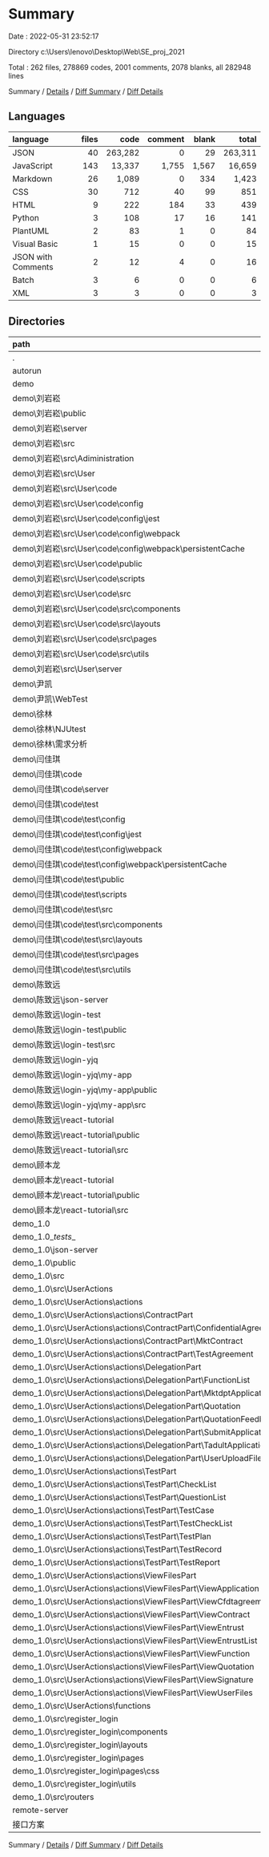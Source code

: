 # Summary

Date : 2022-05-31 23:52:17

Directory c:\Users\lenovo\Desktop\Web\SE_proj_2021

Total : 262 files,  278869 codes, 2001 comments, 2078 blanks, all 282948 lines

Summary / [Details](details.md) / [Diff Summary](diff.md) / [Diff Details](diff-details.md)

## Languages
| language | files | code | comment | blank | total |
| :--- | ---: | ---: | ---: | ---: | ---: |
| JSON | 40 | 263,282 | 0 | 29 | 263,311 |
| JavaScript | 143 | 13,337 | 1,755 | 1,567 | 16,659 |
| Markdown | 26 | 1,089 | 0 | 334 | 1,423 |
| CSS | 30 | 712 | 40 | 99 | 851 |
| HTML | 9 | 222 | 184 | 33 | 439 |
| Python | 3 | 108 | 17 | 16 | 141 |
| PlantUML | 2 | 83 | 1 | 0 | 84 |
| Visual Basic | 1 | 15 | 0 | 0 | 15 |
| JSON with Comments | 2 | 12 | 4 | 0 | 16 |
| Batch | 3 | 6 | 0 | 0 | 6 |
| XML | 3 | 3 | 0 | 0 | 3 |

## Directories
| path | files | code | comment | blank | total |
| :--- | ---: | ---: | ---: | ---: | ---: |
| . | 262 | 278,869 | 2,001 | 2,078 | 282,948 |
| autorun | 1 | 71 | 15 | 8 | 94 |
| demo | 163 | 208,468 | 1,408 | 1,023 | 210,899 |
| demo\刘岩崧 | 56 | 58,941 | 647 | 369 | 59,957 |
| demo\刘岩崧\public | 2 | 45 | 23 | 2 | 70 |
| demo\刘岩崧\server | 3 | 74 | 3 | 7 | 84 |
| demo\刘岩崧\src | 47 | 32,250 | 621 | 352 | 33,223 |
| demo\刘岩崧\src\Adiministration | 4 | 209 | 12 | 37 | 258 |
| demo\刘岩崧\src\User | 35 | 31,804 | 587 | 265 | 32,656 |
| demo\刘岩崧\src\User\code | 32 | 31,730 | 584 | 258 | 32,572 |
| demo\刘岩崧\src\User\code\config | 10 | 934 | 324 | 105 | 1,363 |
| demo\刘岩崧\src\User\code\config\jest | 3 | 65 | 7 | 14 | 86 |
| demo\刘岩崧\src\User\code\config\webpack | 1 | 7 | 0 | 3 | 10 |
| demo\刘岩崧\src\User\code\config\webpack\persistentCache | 1 | 7 | 0 | 3 | 10 |
| demo\刘岩崧\src\User\code\public | 2 | 45 | 23 | 2 | 70 |
| demo\刘岩崧\src\User\code\scripts | 3 | 332 | 45 | 49 | 426 |
| demo\刘岩崧\src\User\code\src | 13 | 582 | 190 | 67 | 839 |
| demo\刘岩崧\src\User\code\src\components | 2 | 148 | 59 | 14 | 221 |
| demo\刘岩崧\src\User\code\src\layouts | 1 | 17 | 4 | 3 | 24 |
| demo\刘岩崧\src\User\code\src\pages | 5 | 264 | 75 | 30 | 369 |
| demo\刘岩崧\src\User\code\src\utils | 2 | 109 | 49 | 13 | 171 |
| demo\刘岩崧\src\User\server | 3 | 74 | 3 | 7 | 84 |
| demo\尹凯 | 3 | 188 | 13 | 45 | 246 |
| demo\尹凯\WebTest | 2 | 180 | 13 | 45 | 238 |
| demo\徐林 | 9 | 230 | 3 | 74 | 307 |
| demo\徐林\NJUtest | 2 | 37 | 2 | 8 | 47 |
| demo\徐林\需求分析 | 6 | 185 | 1 | 66 | 252 |
| demo\闫佳琪 | 39 | 33,574 | 587 | 302 | 34,463 |
| demo\闫佳琪\code | 38 | 33,501 | 587 | 267 | 34,355 |
| demo\闫佳琪\code\server | 3 | 74 | 3 | 7 | 84 |
| demo\闫佳琪\code\test | 32 | 31,731 | 584 | 258 | 32,573 |
| demo\闫佳琪\code\test\config | 10 | 934 | 324 | 105 | 1,363 |
| demo\闫佳琪\code\test\config\jest | 3 | 65 | 7 | 14 | 86 |
| demo\闫佳琪\code\test\config\webpack | 1 | 7 | 0 | 3 | 10 |
| demo\闫佳琪\code\test\config\webpack\persistentCache | 1 | 7 | 0 | 3 | 10 |
| demo\闫佳琪\code\test\public | 2 | 45 | 23 | 2 | 70 |
| demo\闫佳琪\code\test\scripts | 3 | 332 | 45 | 49 | 426 |
| demo\闫佳琪\code\test\src | 13 | 583 | 190 | 67 | 840 |
| demo\闫佳琪\code\test\src\components | 2 | 149 | 59 | 14 | 222 |
| demo\闫佳琪\code\test\src\layouts | 1 | 17 | 4 | 3 | 24 |
| demo\闫佳琪\code\test\src\pages | 5 | 264 | 75 | 30 | 369 |
| demo\闫佳琪\code\test\src\utils | 2 | 109 | 49 | 13 | 171 |
| demo\陈致远 | 45 | 87,603 | 108 | 188 | 87,899 |
| demo\陈致远\json-server | 4 | 57 | 0 | 0 | 57 |
| demo\陈致远\login-test | 14 | 28,071 | 30 | 38 | 28,139 |
| demo\陈致远\login-test\public | 2 | 45 | 23 | 2 | 70 |
| demo\陈致远\login-test\src | 8 | 200 | 7 | 26 | 233 |
| demo\陈致远\login-yjq | 12 | 28,100 | 52 | 78 | 28,230 |
| demo\陈致远\login-yjq\my-app | 11 | 28,077 | 52 | 68 | 28,197 |
| demo\陈致远\login-yjq\my-app\public | 2 | 45 | 23 | 2 | 70 |
| demo\陈致远\login-yjq\my-app\src | 6 | 357 | 29 | 31 | 417 |
| demo\陈致远\react-tutorial | 13 | 31,289 | 26 | 65 | 31,380 |
| demo\陈致远\react-tutorial\public | 2 | 44 | 23 | 2 | 69 |
| demo\陈致远\react-tutorial\src | 8 | 260 | 3 | 28 | 291 |
| demo\顾本龙 | 11 | 27,932 | 50 | 45 | 28,027 |
| demo\顾本龙\react-tutorial | 10 | 27,924 | 50 | 45 | 28,019 |
| demo\顾本龙\react-tutorial\public | 2 | 45 | 23 | 2 | 70 |
| demo\顾本龙\react-tutorial\src | 6 | 226 | 27 | 41 | 294 |
| demo_1.0 | 90 | 52,199 | 578 | 987 | 53,764 |
| demo_1.0\__tests__ | 1 | 10 | 14 | 6 | 30 |
| demo_1.0\json-server | 4 | 147 | 0 | 0 | 147 |
| demo_1.0\public | 2 | 45 | 23 | 2 | 70 |
| demo_1.0\src | 76 | 8,547 | 538 | 965 | 10,050 |
| demo_1.0\src\UserActions | 52 | 7,159 | 347 | 814 | 8,320 |
| demo_1.0\src\UserActions\actions | 51 | 7,045 | 345 | 809 | 8,199 |
| demo_1.0\src\UserActions\actions\ContractPart | 9 | 979 | 4 | 146 | 1,129 |
| demo_1.0\src\UserActions\actions\ContractPart\ConfidentialAgreement | 4 | 328 | 3 | 62 | 393 |
| demo_1.0\src\UserActions\actions\ContractPart\MktContract | 2 | 298 | 0 | 29 | 327 |
| demo_1.0\src\UserActions\actions\ContractPart\TestAgreement | 3 | 353 | 1 | 55 | 409 |
| demo_1.0\src\UserActions\actions\DelegationPart | 13 | 2,324 | 32 | 208 | 2,564 |
| demo_1.0\src\UserActions\actions\DelegationPart\FunctionList | 2 | 183 | 3 | 13 | 199 |
| demo_1.0\src\UserActions\actions\DelegationPart\MktdptApplication | 3 | 300 | 6 | 31 | 337 |
| demo_1.0\src\UserActions\actions\DelegationPart\Quotation | 1 | 249 | 3 | 23 | 275 |
| demo_1.0\src\UserActions\actions\DelegationPart\QuotationFeedback | 1 | 192 | 3 | 9 | 204 |
| demo_1.0\src\UserActions\actions\DelegationPart\SubmitApplication | 3 | 902 | 11 | 96 | 1,009 |
| demo_1.0\src\UserActions\actions\DelegationPart\TadultApplication | 2 | 314 | 3 | 26 | 343 |
| demo_1.0\src\UserActions\actions\DelegationPart\UserUploadFiles | 1 | 184 | 3 | 10 | 197 |
| demo_1.0\src\UserActions\actions\TestPart | 12 | 1,980 | 309 | 258 | 2,547 |
| demo_1.0\src\UserActions\actions\TestPart\CheckList | 1 | 19 | 153 | 10 | 182 |
| demo_1.0\src\UserActions\actions\TestPart\QuestionList | 2 | 266 | 151 | 25 | 442 |
| demo_1.0\src\UserActions\actions\TestPart\TestCase | 2 | 112 | 0 | 18 | 130 |
| demo_1.0\src\UserActions\actions\TestPart\TestCheckList | 1 | 425 | 5 | 28 | 458 |
| demo_1.0\src\UserActions\actions\TestPart\TestPlan | 2 | 291 | 0 | 57 | 348 |
| demo_1.0\src\UserActions\actions\TestPart\TestRecord | 2 | 168 | 0 | 25 | 193 |
| demo_1.0\src\UserActions\actions\TestPart\TestReport | 2 | 699 | 0 | 95 | 794 |
| demo_1.0\src\UserActions\actions\ViewFilesPart | 17 | 1,762 | 0 | 197 | 1,959 |
| demo_1.0\src\UserActions\actions\ViewFilesPart\ViewApplication | 2 | 642 | 0 | 69 | 711 |
| demo_1.0\src\UserActions\actions\ViewFilesPart\ViewCfdtagreement | 2 | 149 | 0 | 24 | 173 |
| demo_1.0\src\UserActions\actions\ViewFilesPart\ViewContract | 2 | 138 | 0 | 23 | 161 |
| demo_1.0\src\UserActions\actions\ViewFilesPart\ViewEntrust | 2 | 264 | 0 | 6 | 270 |
| demo_1.0\src\UserActions\actions\ViewFilesPart\ViewEntrustList | 2 | 147 | 0 | 9 | 156 |
| demo_1.0\src\UserActions\actions\ViewFilesPart\ViewFunction | 2 | 123 | 0 | 7 | 130 |
| demo_1.0\src\UserActions\actions\ViewFilesPart\ViewQuotation | 2 | 146 | 0 | 17 | 163 |
| demo_1.0\src\UserActions\actions\ViewFilesPart\ViewSignature | 2 | 101 | 0 | 37 | 138 |
| demo_1.0\src\UserActions\actions\ViewFilesPart\ViewUserFiles | 1 | 52 | 0 | 5 | 57 |
| demo_1.0\src\UserActions\functions | 1 | 114 | 2 | 5 | 121 |
| demo_1.0\src\register_login | 14 | 829 | 162 | 78 | 1,069 |
| demo_1.0\src\register_login\components | 2 | 142 | 8 | 10 | 160 |
| demo_1.0\src\register_login\layouts | 1 | 17 | 4 | 3 | 24 |
| demo_1.0\src\register_login\pages | 7 | 465 | 101 | 46 | 612 |
| demo_1.0\src\register_login\pages\css | 1 | 36 | 1 | 3 | 40 |
| demo_1.0\src\register_login\utils | 2 | 109 | 49 | 13 | 171 |
| demo_1.0\src\routers | 1 | 20 | 6 | 2 | 28 |
| remote-server | 2 | 121 | 0 | 6 | 127 |
| 接口方案 | 4 | 323 | 0 | 52 | 375 |

Summary / [Details](details.md) / [Diff Summary](diff.md) / [Diff Details](diff-details.md)